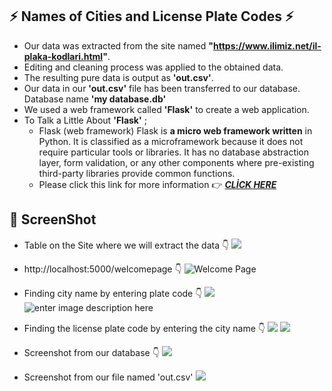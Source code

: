 ## :zap: Names of Cities and License Plate Codes :zap:
* Our data was extracted from the site named **"https://www.ilimiz.net/il-plaka-kodlari.html"**.
* Editing and cleaning process was applied to the obtained data.
* The resulting pure data is output as **'out.csv'**.
* Our data in our **'out.csv'** file has been transferred to our database. Database name **'my database.db'**
* We used a web framework called **'Flask'** to create a web application.
* To Talk a Little About **'Flask'** ; 
  * Flask (web framework) Flask is **a micro web framework written** in Python. It is classified as a microframework because it does not require particular tools or libraries. It has no database abstraction layer, form validation, or any other components where pre-existing third-party libraries provide common functions.
  * Please click this link for more information :point_right: [***CLİCK HERE***](https://flask.palletsprojects.com/en/2.0.x/)
 
## :camera_flash: ScreenShot
* Table on the Site where we will extract the data :point_down:
![](https://github.com/berkay-c/Python_WorkShops/blob/main/PythonWebScraping/NamesofCitiesandLicensePlateCodes/SS/SS1.png?raw=true)

* http://localhost:5000/welcomepage :point_down:
![Welcome Page](https://github.com/berkay-c/Python_WorkShops/blob/main/PythonWebScraping/NamesofCitiesandLicensePlateCodes/SS/SS2.png?raw=true)

* Finding city name by entering plate code :point_down:
![](https://github.com/berkay-c/Python_WorkShops/blob/main/PythonWebScraping/NamesofCitiesandLicensePlateCodes/SS/SS3.png?raw=true)
![enter image description here](https://github.com/berkay-c/Python_WorkShops/blob/main/PythonWebScraping/NamesofCitiesandLicensePlateCodes/SS/SS5.png?raw=true)

* Finding the license plate code by entering the city name :point_down:
![](https://github.com/berkay-c/Python_WorkShops/blob/main/PythonWebScraping/NamesofCitiesandLicensePlateCodes/SS/SS4.png?raw=true)
![](https://github.com/berkay-c/Python_WorkShops/blob/main/PythonWebScraping/NamesofCitiesandLicensePlateCodes/SS/SS6.png?raw=true)

* Screenshot from our database :point_down:
![](https://github.com/berkay-c/Python_WorkShops/blob/main/PythonWebScraping/NamesofCitiesandLicensePlateCodes/SS/DatabaseSS.png?raw=true)

* Screenshot from our file named 'out.csv'
![](https://github.com/berkay-c/Python_WorkShops/blob/main/PythonWebScraping/NamesofCitiesandLicensePlateCodes/SS/out_csv.png?raw=true)


